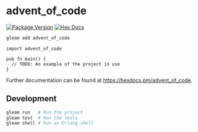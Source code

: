# advent_of_code

[![Package Version](https://img.shields.io/hexpm/v/advent_of_code)](https://hex.pm/packages/advent_of_code)
[![Hex Docs](https://img.shields.io/badge/hex-docs-ffaff3)](https://hexdocs.pm/advent_of_code/)

```sh
gleam add advent_of_code
```
```gleam
import advent_of_code

pub fn main() {
  // TODO: An example of the project in use
}
```

Further documentation can be found at <https://hexdocs.pm/advent_of_code>.

## Development

```sh
gleam run   # Run the project
gleam test  # Run the tests
gleam shell # Run an Erlang shell
```
